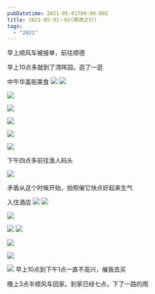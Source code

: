 ```yaml
---
pubDatetime: 2021-05-01T00:00:00Z
title: 2021-05-01－02(顺德之行)
tags:
  - "2021"
---
```


早上顺风车被接单，前往顺德

早上10点多就到了清晖园，逛了一逛

中午华盖街美食
![](../../img/6904315-bb7194861a8843e6.jpg)
![](../../img/6904315-9bffbcb9f65c5125.jpg)

![](../../img/6904315-b7ad09d2eb306d1a.jpg)

![](../../img/6904315-1e99173bb6c37511.jpg)

![](../../img/6904315-60e490d9a20a4cab.jpg)

![](../../img/6904315-65e7db677bce0764.jpg)

![](../../img/6904315-844f26d9dde5fad2.jpg)

下午四点多前往渔人码头

![](../../img/6904315-bfb0a829a4caacf9.jpg)

矛盾从这个时候开始，拍照催它快点好起来生气

入住酒店
![](../../img/6904315-65c24e0073d3c42d.jpg)
![](../../img/6904315-eceac9f86efc1ce9.jpg)

![](../../img/6904315-2ddb4afa7a5e09d2.jpg)

![](../../img/6904315-cb17a3048e594e4b.jpg)
![](../../img/6904315-fd5203a184bbd8f8.jpg)

![](../../img/6904315-49f0be8cf885f717.jpg)

![](../../img/6904315-f1e4415e3a3538e4.jpg)

![](../../img/6904315-e08ea66d028fecc5.jpg)
早上10点到下午1点一直不高兴，催我去买

晚上3点半顺风车回家。到家已经七点，下了一路的雨
